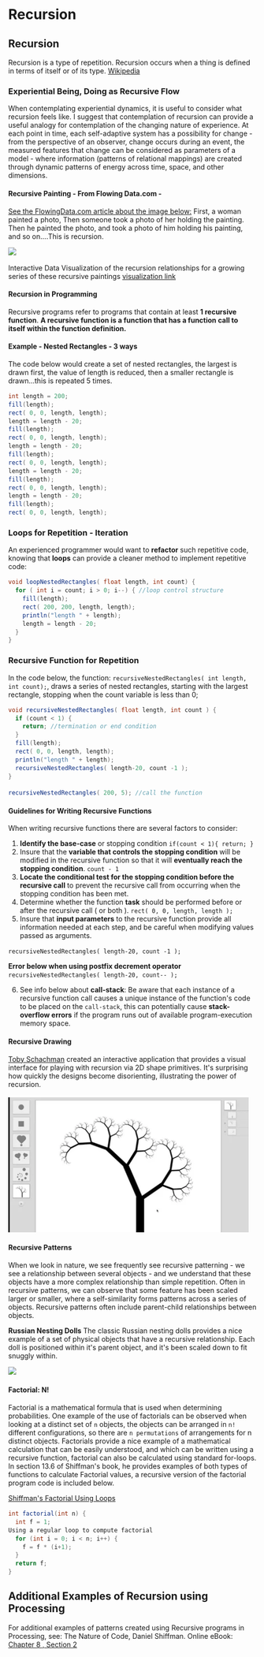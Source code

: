 # Recursion

## Recursion

Recursion is a type of repetition. Recursion occurs when a thing is defined in terms of itself or of its type. [Wikipedia](https://en.wikipedia.org/wiki/Recursion)

### Experiential Being, Doing as  Recursive Flow

When contemplating experiential dynamics, it is useful to consider what recursion feels like.  I suggest that contemplation of recursion can provide a useful analogy for contemplation of the changing nature of experience.  At each point in time, each  self-adaptive system has a possibility for change - from the perspective of an observer, change occurs during an event, the measured features that change can be considered as parameters of a model - where information \(patterns of relational mappings\) are created through dynamic patterns of energy across time, space, and  other dimensions.

#### Recursive Painting - From Flowing Data.com -

[See the FlowingData.com article about the image below:](https://flowingdata.com/2019/02/05/recursive-painting-in-real-life/) First, a woman painted a photo, Then someone took a photo of her holding the painting. Then he painted the photo, and took a photo of him holding his painting, and so on....This is recursion.

![](https://i1.wp.com/flowingdata.com/wp-content/uploads/2019/02/recursive-painting-1.png?resize=750%2C484&ssl=1)

Interactive Data Visualization of the recursion relationships for a growing series of these recursive paintings [visualization link](http://nubleh.github.io/i_painted/)

#### Recursion in Programming

Recursive programs refer to programs that contain at least **1 recursive function**. **A recursive function is a function that has a function call to itself within the function definition.** 

#### Example  - Nested Rectangles - 3 ways

The code below would create a set of nested rectangles, the largest is drawn first, the value of length is reduced, then a smaller rectangle is drawn...this is repeated 5 times.

```java
int length = 200;
fill(length);
rect( 0, 0, length, length);
length = length - 20;
fill(length);
rect( 0, 0, length, length);
length = length - 20;
fill(length);
rect( 0, 0, length, length);
length = length - 20;
fill(length);
rect( 0, 0, length, length);
length = length - 20;
fill(length);
rect( 0, 0, length, length);
```

### Loops for Repetition - Iteration

An experienced programmer would want to **refactor** such repetitive code, knowing that **loops** can provide a cleaner method to implement repetitive code:

```java
void loopNestedRectangles( float length, int count) {
  for ( int i = count; i > 0; i--) { //loop control structure
    fill(length);
    rect( 200, 200, length, length);
    println("length " + length);
    length = length - 20;
  }
}
```

### Recursive Function for Repetition

In the code below, the function: `recursiveNestedRectangles( int length, int count);`, draws a series of nested rectangles, starting with the largest rectangle, stopping when the count variable is less than 0;

```java
void recursiveNestedRectangles( float length, int count ) {
  if (count < 1) {
    return; //termination or end condition
  }
  fill(length);
  rect( 0, 0, length, length);
  println("length " + length);
  recursiveNestedRectangles( length-20, count -1 );
}

recursiveNestedRectangles( 200, 5); //call the function
```

#### Guidelines for Writing Recursive Functions

When writing recursive functions there are several factors to consider: 

1. **Identify the base-case** or stopping condition `if(count < 1){ return; }`
2. Insure that the **variable that controls the stopping condition** will be modified in the recursive function so that it will **eventually reach the stopping condition**. `count - 1` 
3. **Locate the conditional test for the stopping condition before the recursive call** to prevent the recursive call from occurring when the stopping condition has been met. 
4. Determine whether the function **task** should be performed before or after the recursive call \( or both \). `rect( 0, 0, length, length );` 
5. Insure that **input parameters** to the recursive function provide all information needed at each step, and be careful when modifying values passed as arguments.

`recursiveNestedRectangles( length-20, count -1 );`

**Error below when using postfix decrement operator** `recursiveNestedRectangles( length-20, count-- );` 

6. See info below about **call-stack**: Be aware that each instance of a recursive function call causes a unique instance of the function's code to be placed on the `call-stack`, this can potentially cause **stack-overflow errors** if the program runs out of available program-execution memory space.

#### Recursive Drawing

[Toby Schachman](http://tobyschachman.com/) created an interactive application that provides a visual interface for playing with recursion via 2D shape primitives. It's surprising how quickly the designs become disorienting, illustrating the power of recursion.

![](../../.gitbook/assets/screenshot-2017-08-31-13.08.06.png)

#### Recursive Patterns

When we look in nature, we see frequently see recursive patterning - we see a relationship between several objects - and we understand that these objects have a more complex relationship than simple repetition. Often in recursive patterns, we can observe that some feature has been scaled larger or smaller, where a self-similarity forms patterns across a series of objects. Recursive patterns often include parent-child relationships between objects.

**Russian Nesting Dolls** The classic Russian nesting dolls provides a nice example of a set of physical objects that have a recursive relationship. Each doll is positioned within it's parent object, and it's been scaled down to fit snuggly within.

![](https://upload.wikimedia.org/wikipedia/commons/thumb/4/41/Floral_matryoshka_set_2_smallest_doll_nested.JPG/320px-Floral_matryoshka_set_2_smallest_doll_nested.JPG)

#### Factorial:  N!

Factorial is a mathematical formula that is used when determining probabilities. One example of the use of factorials can be observed when looking at a distinct set of `n` objects, the objects can be arranged in `n!` different configurations, so there are `n permutations` of arrangements for n distinct objects. Factorials provide a nice example of a mathematical calculation that can be easily understood, and which can be written using a recursive function, factorial can also be calculated using standard for-loops. In section 13.6 of Shiffman's book, he provides examples of both types of functions to calculate Factorial values, a recursive version of the factorial program code is included below.

[Shiffman's Factorial Using Loops ](https://natureofcode.com/book/chapter-8-fractals/)

```java
int factorial(int n) {
  int f = 1;
Using a regular loop to compute factorial
  for (int i = 0; i < n; i++) {
    f = f * (i+1);
  }
  return f;
}
```

## Additional Examples of Recursion using Processing

For additional examples of patterns created using Recursive programs in Processing, see: The Nature of Code, Daniel Shiffman. Online eBook: [Chapter 8 , Section 2](http://natureofcode.com/book/chapter-8-fractals/)

